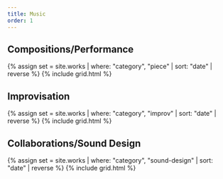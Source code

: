 ```yaml
---
title: Music
order: 1
---
```

## Compositions/Performance

{% assign set = site.works | where: "category", "piece" | sort: "date" | reverse %}
{% include grid.html %}

## Improvisation

{% assign set = site.works | where: "category", "improv" | sort: "date" | reverse %}
{% include grid.html %}

## Collaborations/Sound Design

{% assign set = site.works | where: "category", "sound-design" | sort: "date" | reverse %}
{% include grid.html %}
